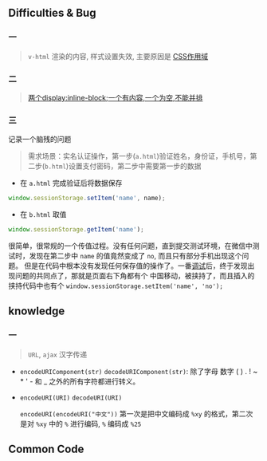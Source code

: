 ## Difficulties & Bug

### 一

> `v-html` 渲染的内容, 样式设置失效, 主要原因是 [CSS作用域](https://vue-loader.vuejs.org/zh-cn/features/scoped-css.html)

### 二

> [两个display:inline-block;一个有内容,一个为空,不能并排](https://jsfiddle.net/qvbtqav7/2/)

### 三

记录一个脑残的问题

> 需求场景：实名认证操作，第一步(`a.html`)验证姓名，身份证，手机号，第二步(`b.html`)设置支付密码，第二步中需要第一步的数据

* 在 `a.html` 完成验证后将数据保存

```javascript
window.sessionStorage.setItem('name', name);
```

* 在 `b.html` 取值

```javascript
window.sessionStorage.getItem('name');
```

很简单，很常规的一个传值过程。没有任何问题，直到提交测试环境，在微信中测试时，发现在第二步中 `name` 的值竟然变成了 `no`, 而且只有部分手机出现这个问题。
但是在代码中根本没有发现任何保存值的操作了。一番[调试](https://github.com/Tencent/vConsole)后，终于发现出现问题的共同点了，那就是页面右下角都有个
中国移动，被挟持了，而且插入的挟持代码中也有个 `window.sessionStorage.setItem('name', 'no');`

## knowledge

### 一

> `URL`, `ajax` 汉字传递

* `encodeURIComponent(str)` `decodeURIComponent(str)`: 除了字母 数字 ( ) . ! ~ * ' - 和 _ 之外的所有字符都进行转义。
* `encodeURI(URI)` `decodeURI(URI)`

    `encodeURI(encodeURI("中文"))` 第一次是把中文编码成 `%xy` 的格式，第二次是对 `%xy` 中的 `%` 进行编码, `%` 编码成 `%25`

## Common Code
